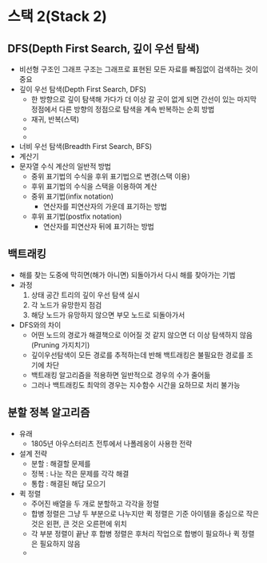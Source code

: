 # 스택 2(Stack 2)

## DFS(Depth First Search, 깊이 우선 탐색)

- 비선형 구조인 그래프 구조는 그래프로 표현된 모든 자료를 빠짐없이 검색하는 것이 중요
- 깊이 우선 탐색(Depth First Search, DFS)
  - 한 방향으로 깊이 탐색해 가다가 더 이상 갈 곳이 없게 되면 간선이 있는 마지막 정점에서 다른 방향의 정점으로 탐색을 계속 반복하는 순회 방법
  - 재귀, 반복(스택)
  - 
  - 
- 너비 우선 탐색(Breadth First Search, BFS)
- 계산기
- 문자열 수식 계산의 일반적 방법
  - 중위 표기법의 수식을 후위 표기법으로 변경(스택 이용)
  - 후위 표기법의 수식을 스택을 이용하여 계산
  - 중위 표기법(infix notation)
    - 연산자를 피연산자의 가운데 표기하는 방법
  - 후위 표기법(postfix notation)
    - 연산자를 피연산자 뒤에 표기하는 방법

## 백트래킹

- 해를 찾는 도중에 막히면(해가 아니면) 되돌아가서 다시 해를 찾아가는 기법
- 과정
  1. 상태 공간 트리의 깊이 우선 탐색 실시
  2. 각 노드가 유망한지 점검
  3. 해당 노드가 유망하지 않으면 부모 노드로 되돌아가서
- DFS와의 차이
  - 어떤 노드의 경로가 해결책으로 이어질 것 같지 않으면 더 이상 탐색하지 않음(Pruning 가지치기)
  - 깊이우선탐색이 모든 경로를 추적하는데 반해 백트래킹은 불필요한 경로를 조기에 차단
  - 백트래킹 알고리즘을 적용하면 일반적으로 경우의 수가 줄어듦
  - 그러나 백트래킹도 최악의 경우는 지수함수 시간을 요하므로 처리 불가능



## 분할 정복 알고리즘

- 유래
  - 1805년 아우스터리츠 전투에서 나폴레옹이 사용한 전략
- 설계 전략
  - 분할 : 해결할 문제를
  - 정복 : 나눈 작은 문제를 각각 해결
  - 통합 : 해결된 해답 모으기
- 퀵 정렬
  - 주어진 배열을 두 개로 분할하고 각각을 정렬
  - 합병 정렬은 그냥 두 부분으로 나누지만 퀵 정렬은 기준 아이템을 중심으로 작은 것은 왼편, 큰 것은 오른편에 위치
  - 각 부분 정렬이 끝난 후 합병 정렬은 후처리 작업으로 합병이 필요하나 퀵 정렬은 필요하지 않음
  - 
